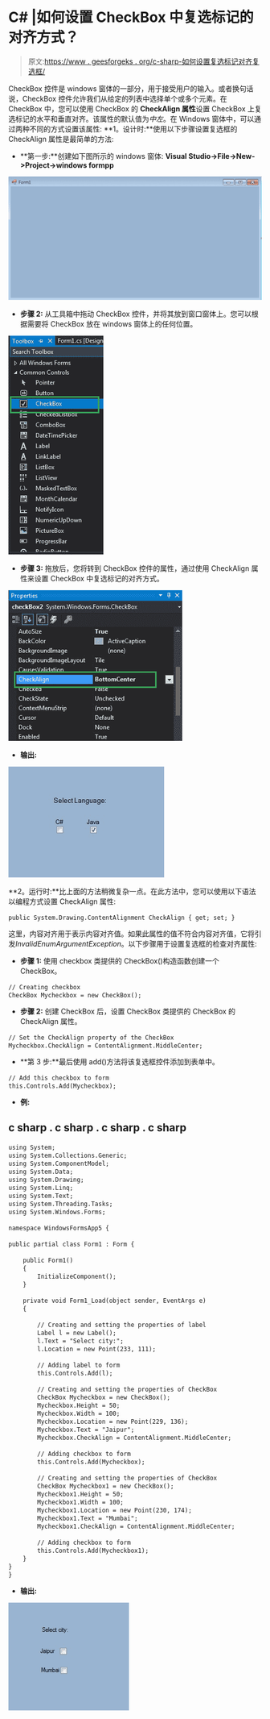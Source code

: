 # C# |如何设置 CheckBox 中复选标记的对齐方式？

> 原文:[https://www . geesforgeks . org/c-sharp-如何设置复选标记对齐复选框/](https://www.geeksforgeeks.org/c-sharp-how-to-set-the-alignment-of-check-mark-in-checkbox/)

CheckBox 控件是 windows 窗体的一部分，用于接受用户的输入。或者换句话说，CheckBox 控件允许我们从给定的列表中选择单个或多个元素。在 CheckBox 中，您可以使用 CheckBox 的 **CheckAlign 属性**设置 CheckBox 上复选标记的水平和垂直对齐。该属性的默认值为*中左*。在 Windows 窗体中，可以通过两种不同的方式设置该属性:
**1。设计时:**使用以下步骤设置复选框的 CheckAlign 属性是最简单的方法:

*   **第一步:**创建如下图所示的 windows 窗体:
    **Visual Studio->File->New->Project->windows formpp**

![](img/9889dfd1d09174ca813cf58170ab9cc8.png)

*   **步骤 2:** 从工具箱中拖动 CheckBox 控件，并将其放到窗口窗体上。您可以根据需要将 CheckBox 放在 windows 窗体上的任何位置。

![](img/b2eefad9eaf627dfc013a2924a1a41f0.png)

*   **步骤 3:** 拖放后，您将转到 CheckBox 控件的属性，通过使用 CheckAlign 属性来设置 CheckBox 中复选标记的对齐方式。

![](img/933b333a7df7dbea35db92cb6676751c.png)

*   **输出:**

![](img/80ec2da7f7089d4cff39007dba12b2fb.png)

**2。运行时:**比上面的方法稍微复杂一点。在此方法中，您可以使用以下语法以编程方式设置 CheckAlign 属性:

```
public System.Drawing.ContentAlignment CheckAlign { get; set; }
```

这里，内容对齐用于表示内容对齐值。如果此属性的值不符合内容对齐值，它将引发*InvalidEnumArgumentException*。以下步骤用于设置复选框的检查对齐属性:

*   **步骤 1:** 使用 checkbox 类提供的 CheckBox()构造函数创建一个 CheckBox。

```
// Creating checkbox
CheckBox Mycheckbox = new CheckBox();
```

*   **步骤 2:** 创建 CheckBox 后，设置 CheckBox 类提供的 CheckBox 的 CheckAlign 属性。

```
// Set the CheckAlign property of the CheckBox
Mycheckbox.CheckAlign = ContentAlignment.MiddleCenter;
```

*   **第 3 步:**最后使用 add()方法将该复选框控件添加到表单中。

```
// Add this checkbox to form
this.Controls.Add(Mycheckbox);
```

*   **例:**

## c sharp . c sharp . c sharp . c sharp

```
using System;
using System.Collections.Generic;
using System.ComponentModel;
using System.Data;
using System.Drawing;
using System.Linq;
using System.Text;
using System.Threading.Tasks;
using System.Windows.Forms;

namespace WindowsFormsApp5 {

public partial class Form1 : Form {

    public Form1()
    {
        InitializeComponent();
    }

    private void Form1_Load(object sender, EventArgs e)
    {

        // Creating and setting the properties of label
        Label l = new Label();
        l.Text = "Select city:";
        l.Location = new Point(233, 111);

        // Adding label to form
        this.Controls.Add(l);

        // Creating and setting the properties of CheckBox
        CheckBox Mycheckbox = new CheckBox();
        Mycheckbox.Height = 50;
        Mycheckbox.Width = 100;
        Mycheckbox.Location = new Point(229, 136);
        Mycheckbox.Text = "Jaipur";
        Mycheckbox.CheckAlign = ContentAlignment.MiddleCenter;

        // Adding checkbox to form
        this.Controls.Add(Mycheckbox);

        // Creating and setting the properties of CheckBox
        CheckBox Mycheckbox1 = new CheckBox();
        Mycheckbox1.Height = 50;
        Mycheckbox1.Width = 100;
        Mycheckbox1.Location = new Point(230, 174);
        Mycheckbox1.Text = "Mumbai";
        Mycheckbox1.CheckAlign = ContentAlignment.MiddleCenter;

        // Adding checkbox to form
        this.Controls.Add(Mycheckbox1);
    }
}
}
```

*   **输出:**

![](img/e8e6ff856095c1a8a859cab6ea68b33b.png)